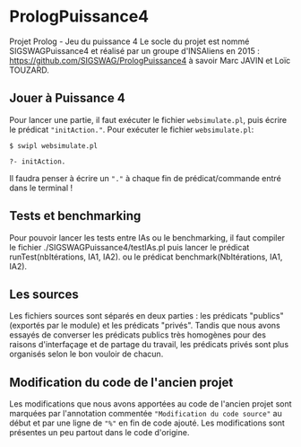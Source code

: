 # PrologPuissance4
Projet Prolog - Jeu du puissance 4
Le socle du projet est nommé SIGSWAGPuissance4 et réalisé par un groupe d'INSAliens en 2015 : https://github.com/SIGSWAG/PrologPuissance4 à savoir Marc JAVIN et Loïc TOUZARD.


## Jouer à Puissance 4  
Pour lancer une partie, il faut exécuter le fichier `websimulate.pl`, puis écrire le prédicat `"initAction."`.
Pour exécuter le fichier `websimulate.pl`:
```
$ swipl websimulate.pl

?- initAction.
```

Il faudra penser à écrire un `"."` à chaque fin de prédicat/commande entré dans le terminal !

## Tests et benchmarking 
Pour pouvoir lancer les tests entre IAs ou le benchmarking, il faut compiler le fichier ./SIGSWAGPuissance4/testIAs.pl puis lancer le prédicat runTest(nbItérations, IA1, IA2). ou le prédicat benchmark(NbItérations, IA1, IA2).

## Les sources
Les fichiers sources sont séparés en deux parties : les prédicats "publics" (exportés par le module) et les prédicats "privés". Tandis que nous avons essayés de converser les prédicats publics très homogènes pour des raisons d'interfaçage et de partage du travail, les prédicats privés sont plus organisés selon le bon vouloir de chacun.

## Modification du code de l'ancien projet
Les modifications que nous avons apportées au code de l'ancien projet sont marquées par l'annotation commentée `"Modification du code source"` au début et par une ligne de `"%"` en fin de code ajouté. Les modifications sont présentes un peu partout dans le code d'origine.
